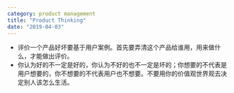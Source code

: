 ```yaml
---
category: product management
title: "Product Thinking"
date: "2019-04-03"
---
```


- 评价一个产品好坏要基于用户案例。首先要弄清这个产品给谁用，用来做什么，才能做出评价。
- 你认为好的不一定是好的，你认为不好的也不一定是坏的；你想要的不代表是用户想要的，你不想要的不代表用户也不想要。不要用你的价值观世界观去决定别人该怎么生活。
